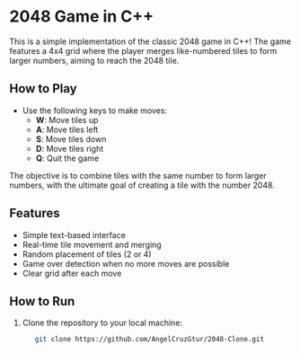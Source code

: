 # 2048 Game in C++

This is a simple implementation of the classic 2048 game in C++! The game features a 4x4 grid where the player merges like-numbered tiles to form larger numbers, aiming to reach the 2048 tile.

## How to Play

- Use the following keys to make moves:
  - **W**: Move tiles up
  - **A**: Move tiles left
  - **S**: Move tiles down
  - **D**: Move tiles right
  - **Q**: Quit the game

The objective is to combine tiles with the same number to form larger numbers, with the ultimate goal of creating a tile with the number 2048.

## Features

- Simple text-based interface
- Real-time tile movement and merging
- Random placement of tiles (2 or 4)
- Game over detection when no more moves are possible
- Clear grid after each move

## How to Run

1. Clone the repository to your local machine:

   ```bash
      git clone https://github.com/AngelCruzGtur/2048-Clone.git
